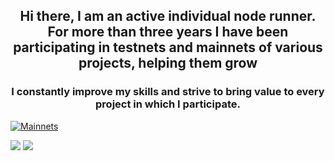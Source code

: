 <h2 align="center">Hi there, I am an active individual node runner. 
  For more than three years I have been participating in testnets and mainnets of various projects, helping them grow</h2>

  
<h3 align="center">I constantly improve my skills and strive to bring value to every project in which I participate.</h3>


<a href="https://im.ge/i/Mainnets.kHlMfL"><img src="https://i.im.ge/2024/11/04/kHlMfL.Mainnets.jpeg" alt="Mainnets" border="0"></a>

<img src="https://i.im.ge/2024/11/04/kHlMfL.Mainnets.jpeg"/>
<img src="https://i.ibb.co/5c9hRjg/222.jpg" />
